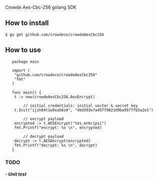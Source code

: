 Crowde Aes-Cbc-256 golang SDK

## How to install
```$ go get github.com/crowdeco/crowdeAesCbc256```

## How to use
```
   package main
   
   import (
   	"github.com/crowdeco/crowdeAesCbc256"
   	"fmt"
   )
   
   func main() {
   	t := new(crowdeAesCbc256.AesEncrypt)

        // initial credentials: initial vector & secret key
   	t.Init("ijzh84t1w9xa56s9", "4bd393e7a457f9023d9ba95fffb5a2e1")

        // encrypt payload
   	encrypted := t.AESEncrypt("tes_enkripsi")
   	fmt.Printf("encrypt: %s \n", encrypted)
   
        // decrypt payload
   	decrypt := t.AESDecrypt(encrypted)
   	fmt.Printf("decrypt: %s \n", decrypt)
   }
```

### TODO
##### - Unit test
